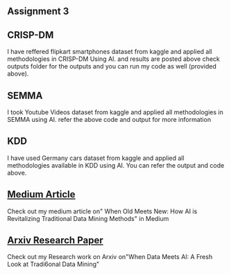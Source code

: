 ## Assignment 3 

## CRISP-DM
I have reffered flipkart smartphones dataset from kaggle and applied all methodologies in CRISP-DM Using AI. and results are posted above check outputs folder for the outputs and you can run my code as well (provided above).

## SEMMA
I took Youtube Videos dataset from kaggle and applied all methodologies in SEMMA using AI. refer the above code and output for more information

## KDD
I have used Germany cars dataset from kaggle and applied all methodologies available in KDD using AI. You can refer the output and code above.

## [Medium Article](https://medium.com/@Faizahameds/when-old-meets-new-how-ai-is-revitalizing-traditional-data-mining-methods-9d2827d87c09)

Check out my medium article on" When Old Meets New: How AI is Revitalizing Traditional Data Mining Methods" in Medium

## [Arxiv Research Paper](https://arxiv.org/submit/5131139/view)

Check out my Research work on Arxiv on"When Data Meets AI: A Fresh Look at Tradi6onal Data Mining"
